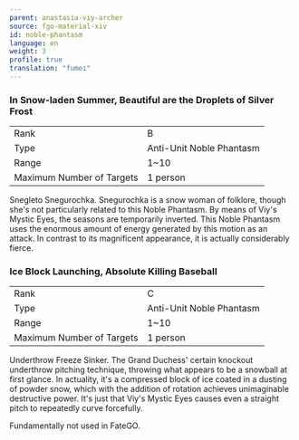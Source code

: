 ```yaml
---
parent: anastasia-viy-archer
source: fgo-material-xiv
id: noble-phantasm
language: en
weight: 3
profile: true
translation: "fumei"
---
```


### In Snow-laden Summer, Beautiful are the Droplets of Silver Frost

<table>
  <tr><td>Rank</td><td>B</td></tr>
  <tr><td>Type</td><td>Anti-Unit Noble Phantasm</td></tr>
  <tr><td>Range</td><td>1~10</td></tr>
  <tr><td>Maximum Number of Targets</td><td>1 person</td></tr>
</table>

Snegleto Snegurochka.
Snegurochka is a snow woman of folklore, though she's not particularly related to this Noble Phantasm.
By means of Viy's Mystic Eyes, the seasons are temporarily inverted. This Noble Phantasm uses the enormous amount of energy generated by this motion as an attack.
In contrast to its magnificent appearance, it is actually considerably fierce.

### Ice Block Launching, Absolute Killing Baseball

<table>
  <tr><td>Rank</td><td>C</td></tr>
  <tr><td>Type</td><td>Anti-Unit Noble Phantasm</td></tr>
  <tr><td>Range</td><td>1~10</td></tr>
  <tr><td>Maximum Number of Targets</td><td>1 person</td></tr>
</table>

Underthrow Freeze Sinker.
The Grand Duchess' certain knockout underthrow pitching technique, throwing what appears to be a snowball at first glance.
In actuality, it's a compressed block of ice coated in a dusting of powder snow, which with the addition of rotation achieves unimaginable destructive power.
It's just that Viy's Mystic Eyes causes even a straight pitch to repeatedly curve forcefully.

Fundamentally not used in FateGO.
